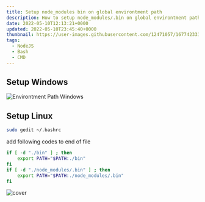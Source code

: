 ```yaml
---
title: Setup node_modules bin on global environtment path
description: How to setup node_modules/.bin on global environtment path
date: 2022-05-10T12:13:21+0000
updated: 2022-05-10T23:45:40+0000
thumbnail: https://user-images.githubusercontent.com/12471057/167742331-5e5ea481-cbfc-4a9a-87fd-7b404b16a4dc.png
tags:
  - NodeJS
  - Bash
  - CMD
---
```


## Setup Windows
![Environtment Path Windows](https://user-images.githubusercontent.com/12471057/167625486-8ba5d865-b3e5-4cec-bdb5-6c335ff5b2d6.png)

## Setup Linux
```bash
sudo gedit ~/.bashrc
```
add following codes to end of file
```bash
if [ -d "./bin" ] ; then
    export PATH="$PATH:./bin"
fi
if [ -d "./node_modules/.bin" ] ; then
    export PATH="$PATH:./node_modules/.bin"
fi
```

![cover](https://user-images.githubusercontent.com/12471057/167742331-5e5ea481-cbfc-4a9a-87fd-7b404b16a4dc.png)
